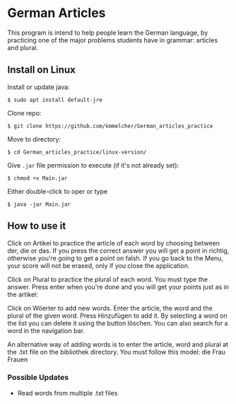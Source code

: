# German Articles

This program is intend to help people learn the German language, by practicing
one of the major problems students have in grammar: articles and plural.

## Install on Linux

Install or update java: 
```
$ sudo apt install default-jre
```

Clone repo:
```
$ git clone https://github.com/kmmelcher/German_articles_practice
```

Move to directory:
```
$ cd German_articles_practice/linux-version/
```

Give ``.jar`` file permission to execute (if it's not already set):
```
$ chmod +x Main.jar
```

Either double-click to oper or type
```
$ java -jar Main.jar
```

## How to use it

 Click on Artikel to practice the article of each word by choosing between der, die or das. 
If you press the correct answer you will get a point in richtig, otherwise you're going to get
a point on falsh. If you go back to the Menu, your score will not be erased, only if you close 
the application.

 Click on Plural to practice the plural of each word. You must type the answer. Press enter when 
you're done and you will get your points just as in the artikel:

 Click on Wöerter to add new words. Enter the article, the word and the plural of the given word.
Press Hinzufügen to add it. By selecting a word on the list you can delete it using the button
löschen. You can also search for a word in the navigation bar.

 An alternative way of adding words is to enter the article, word and plural at the .txt file on the
bibliothek directory. You must follow this model: die Frau Frauen


### Possible Updates

- Read words from multiple .txt files
